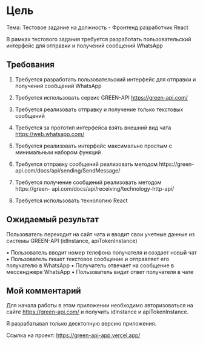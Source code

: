 # Цель

Тема: Тестовое задание на должность - Фронтенд разработчик React

В рамках тестового задания требуется разработать пользовательский интерфейс для
отправки и получений сообщений WhatsApp

## Требования

1. Требуется разработать пользовательский интерфейс для отправки и получений
   сообщений WhatsApp
2. Требуется использовать сервис GREEN-API https://green-api.com/
3. Требуется реализовать отправку и получение только текстовых сообщений
4. Требуется за прототип интерфейса взять внешний вид чата
   https://web.whatsapp.com/
5. Требуется реализовать интерфейс максимально простым с минимальным набором
   функций

6. Требуется отправку сообщений реализовать методом https://green-
   api.com/docs/api/sending/SendMessage/

7. Требуется получение сообщений реализовать методом https://green-
   api.com/docs/api/receiving/technology-http-api/

8. Требуется использовать технологию React

## Ожидаемый результат

Пользователь переходит на сайт чата и вводит свои учетные данные из
системы GREEN-API (idInstance, apiTokenInstance)

• Пользователь вводит номер телефона получателя и создает новый чат
• Пользователь пишет текстовое сообщение и отправляет его получателю в
WhatsApp
• Получатель отвечает на сообщение в мессенджере WhatsApp
• Пользователь видит ответ получателя в чате

## Мой комментарий

Для начала работы в этом приложении необходимо авторизоваться на сайте https://green-api.com/ и получить idInstance и apiTokenInstance.

Я разрабатывал только десктопную версию приложения.

Ссылка на проект: https://green-api-app.vercel.app/
